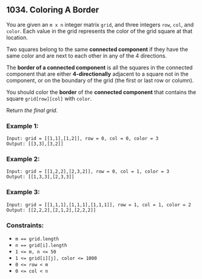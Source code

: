 ## 1034. Coloring A Border

You are given an ```m x n``` integer matrix ```grid```, and three integers ```row```, ```col```, and ```color```. Each value in the grid represents the color of the grid square at that location.

Two squares belong to the same **connected component** if they have the same color and are next to each other in any of the 4 directions.

The **border of a connected component** is all the squares in the connected component that are either **4-directionally** adjacent to a square not in the component, or on the boundary of the grid (the first or last row or column).

You should color the **border** of the **connected component** that contains the square ```grid[row][col]``` with ```color```.

Return *the final grid*.

### Example 1:
```
Input: grid = [[1,1],[1,2]], row = 0, col = 0, color = 3
Output: [[3,3],[3,2]]
```
### Example 2:
```
Input: grid = [[1,2,2],[2,3,2]], row = 0, col = 1, color = 3
Output: [[1,3,3],[2,3,3]]
```
### Example 3:
```
Input: grid = [[1,1,1],[1,1,1],[1,1,1]], row = 1, col = 1, color = 2
Output: [[2,2,2],[2,1,2],[2,2,2]]
```

### Constraints:

* ```m == grid.length```
* ```n == grid[i].length```
* ```1 <= m, n <= 50```
* ```1 <= grid[i][j], color <= 1000```
* ```0 <= row < m```
* ```0 <= col < n```